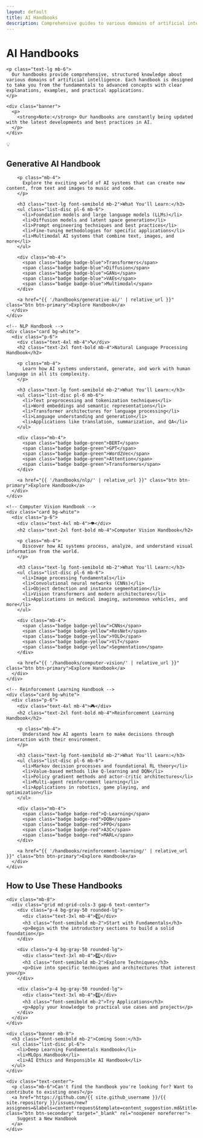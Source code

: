 ```yaml
---
layout: default
title: AI Handbooks
description: Comprehensive guides to various domains of artificial intelligence
---
```


<div class="container mx-auto px-4">
  <div class="max-w-4xl mx-auto mb-12">
    <h1 class="text-3xl md:text-4xl font-bold mb-6">AI Handbooks</h1>
    
    <p class="text-lg mb-6">
      Our handbooks provide comprehensive, structured knowledge about various domains of artificial intelligence. Each handbook is designed to take you from the fundamentals to advanced concepts with clear explanations, examples, and practical applications.
    </p>
    
    <div class="banner">
      <p>
        <strong>Note:</strong> Our handbooks are constantly being updated with the latest developments and best practices in AI.
      </p>
    </div>
  </div>
  
  <div class="grid md:grid-cols-2 gap-8 mb-16">
    <!-- Generative AI Handbook -->
    <div class="card bg-white">
      <div class="p-6">
        <div class="text-4xl mb-4">💡</div>
        <h2 class="text-2xl font-bold mb-4">Generative AI Handbook</h2>
        
        <p class="mb-4">
          Explore the exciting world of AI systems that can create new content, from text and images to music and code.
        </p>
        
        <h3 class="text-lg font-semibold mb-2">What You'll Learn:</h3>
        <ul class="list-disc pl-6 mb-6">
          <li>Foundation models and large language models (LLMs)</li>
          <li>Diffusion models and latent space generation</li>
          <li>Prompt engineering techniques and best practices</li>
          <li>Fine-tuning methodologies for specific applications</li>
          <li>Multimodal AI systems that combine text, images, and more</li>
        </ul>
        
        <div class="mb-4">
          <span class="badge badge-blue">Transformers</span>
          <span class="badge badge-blue">Diffusion</span>
          <span class="badge badge-blue">GANs</span>
          <span class="badge badge-blue">VAEs</span>
          <span class="badge badge-blue">Multimodal</span>
        </div>
        
        <a href="{{ '/handbooks/generative-ai/' | relative_url }}" class="btn btn-primary">Explore Handbook</a>
      </div>
    </div>
    
    <!-- NLP Handbook -->
    <div class="card bg-white">
      <div class="p-6">
        <div class="text-4xl mb-4">🔤</div>
        <h2 class="text-2xl font-bold mb-4">Natural Language Processing Handbook</h2>
        
        <p class="mb-4">
          Learn how AI systems understand, generate, and work with human language in all its complexity.
        </p>
        
        <h3 class="text-lg font-semibold mb-2">What You'll Learn:</h3>
        <ul class="list-disc pl-6 mb-6">
          <li>Text preprocessing and tokenization techniques</li>
          <li>Word embeddings and semantic representations</li>
          <li>Transformer architectures for language processing</li>
          <li>Language understanding and generation</li>
          <li>Applications like translation, summarization, and QA</li>
        </ul>
        
        <div class="mb-4">
          <span class="badge badge-green">BERT</span>
          <span class="badge badge-green">GPT</span>
          <span class="badge badge-green">Word2Vec</span>
          <span class="badge badge-green">Attention</span>
          <span class="badge badge-green">Transformers</span>
        </div>
        
        <a href="{{ '/handbooks/nlp/' | relative_url }}" class="btn btn-primary">Explore Handbook</a>
      </div>
    </div>
    
    <!-- Computer Vision Handbook -->
    <div class="card bg-white">
      <div class="p-6">
        <div class="text-4xl mb-4">👁️</div>
        <h2 class="text-2xl font-bold mb-4">Computer Vision Handbook</h2>
        
        <p class="mb-4">
          Discover how AI systems process, analyze, and understand visual information from the world.
        </p>
        
        <h3 class="text-lg font-semibold mb-2">What You'll Learn:</h3>
        <ul class="list-disc pl-6 mb-6">
          <li>Image processing fundamentals</li>
          <li>Convolutional neural networks (CNNs)</li>
          <li>Object detection and instance segmentation</li>
          <li>Vision transformers and modern architectures</li>
          <li>Applications in medical imaging, autonomous vehicles, and more</li>
        </ul>
        
        <div class="mb-4">
          <span class="badge badge-yellow">CNNs</span>
          <span class="badge badge-yellow">ResNet</span>
          <span class="badge badge-yellow">YOLO</span>
          <span class="badge badge-yellow">ViT</span>
          <span class="badge badge-yellow">Segmentation</span>
        </div>
        
        <a href="{{ '/handbooks/computer-vision/' | relative_url }}" class="btn btn-primary">Explore Handbook</a>
      </div>
    </div>
    
    <!-- Reinforcement Learning Handbook -->
    <div class="card bg-white">
      <div class="p-6">
        <div class="text-4xl mb-4">🎮</div>
        <h2 class="text-2xl font-bold mb-4">Reinforcement Learning Handbook</h2>
        
        <p class="mb-4">
          Understand how AI agents learn to make decisions through interaction with their environment.
        </p>
        
        <h3 class="text-lg font-semibold mb-2">What You'll Learn:</h3>
        <ul class="list-disc pl-6 mb-6">
          <li>Markov decision processes and foundational RL theory</li>
          <li>Value-based methods like Q-learning and DQN</li>
          <li>Policy gradient methods and actor-critic architectures</li>
          <li>Multi-agent reinforcement learning</li>
          <li>Applications in robotics, game playing, and optimization</li>
        </ul>
        
        <div class="mb-4">
          <span class="badge badge-red">Q-Learning</span>
          <span class="badge badge-red">DQN</span>
          <span class="badge badge-red">PPO</span>
          <span class="badge badge-red">A3C</span>
          <span class="badge badge-red">MARL</span>
        </div>
        
        <a href="{{ '/handbooks/reinforcement-learning/' | relative_url }}" class="btn btn-primary">Explore Handbook</a>
      </div>
    </div>
  </div>
  
  <div class="max-w-4xl mx-auto">
    <h2 class="text-2xl font-bold mb-6">How to Use These Handbooks</h2>
    
    <div class="mb-8">
      <div class="grid md:grid-cols-3 gap-6 text-center">
        <div class="p-4 bg-gray-50 rounded-lg">
          <div class="text-3xl mb-4">1️⃣</div>
          <h3 class="font-semibold mb-2">Start with Fundamentals</h3>
          <p>Begin with the introductory sections to build a solid foundation</p>
        </div>
        
        <div class="p-4 bg-gray-50 rounded-lg">
          <div class="text-3xl mb-4">2️⃣</div>
          <h3 class="font-semibold mb-2">Explore Techniques</h3>
          <p>Dive into specific techniques and architectures that interest you</p>
        </div>
        
        <div class="p-4 bg-gray-50 rounded-lg">
          <div class="text-3xl mb-4">3️⃣</div>
          <h3 class="font-semibold mb-2">Try Applications</h3>
          <p>Apply your knowledge to practical use cases and projects</p>
        </div>
      </div>
    </div>
    
    <div class="banner mb-8">
      <h3 class="font-semibold mb-2">Coming Soon:</h3>
      <ul class="list-disc pl-6">
        <li>Deep Learning Fundamentals Handbook</li>
        <li>MLOps Handbook</li>
        <li>AI Ethics and Responsible AI Handbook</li>
      </ul>
    </div>
    
    <div class="text-center">
      <p class="mb-6">Can't find the handbook you're looking for? Want to contribute to existing ones?</p>
      <a href="https://github.com/{{ site.github_username }}/{{ site.repository }}/issues/new?assignees=&labels=content+request&template=content_suggestion.md&title=New+Handbook+Suggestion" class="btn btn-secondary" target="_blank" rel="noopener noreferrer">
        Suggest a New Handbook
      </a>
    </div>
  </div>
</div>
